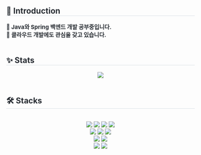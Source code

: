<div style="text-align: left;"> 
    <h2 style="border-bottom: 1px solid #d8dee4; color: #282d33;">🙂 Introduction </h2>  
    <div style="font-weight: 700; font-size: 15px; text-align: left; color: #282d33;"> 
        📌 Java와 Spring 백엔드 개발 공부중입니다. <br>
        📌 클라우드 개발에도 관심을 갖고 있습니다.
    </div> 
</div>
<br>
<div style="text-align: left;">
  <h2 style="border-bottom: 1px solid #d8dee4; color: #282d33;">✨ Stats</h2>  
  <div align="center">  
  <img src="https://github-readme-stats.vercel.app/api?username=drinkgalaxy&hide=stars,contribs&count_private=true&show_icons=true&&theme=default">
  </div>    
</div>
<br>
<div style="text-align: left;">
    <h2 style="border-bottom: 1px solid #d8dee4; color: #282d33;">🛠️ Stacks </h2> <br> 
    <div align="center"> 
        <img src="https://img.shields.io/badge/Java-007396?style=for-the-badge&logo=Java&logoColor=white">
        <img src="https://img.shields.io/badge/JPA-6DB33F?style=for-the-badge&logo=hibernate&logoColor=white">
        <img src="https://img.shields.io/badge/Spring-6DB33F?style=for-the-badge&logo=spring&logoColor=white">
        <img src="https://img.shields.io/badge/Spring%20Boot-6DB33F?style=for-the-badge&logo=springboot&logoColor=white">
        <br>
        <img src="https://img.shields.io/badge/postgres-%23316192.svg?style=for-the-badge&logo=postgresql&logoColor=white">
        <img src="https://img.shields.io/badge/mysql-4479A1.svg?style=for-the-badge&logo=mysql&logoColor=white">
        <img src="https://img.shields.io/badge/redis-%23DD0031.svg?style=for-the-badge&logo=redis&logoColor=white">
        <br>
        <img src="https://img.shields.io/badge/docker-%230db7ed.svg?style=for-the-badge&logo=docker&logoColor=white">
        <img src="https://img.shields.io/badge/github%20actions-%232671E5.svg?style=for-the-badge&logo=githubactions&logoColor=white">
        <br>
        <img src="https://img.shields.io/badge/Notion-000000?style=for-the-badge&logo=Notion&logoColor=white">
        <img src="https://img.shields.io/badge/Slack-4A154B?style=for-the-badge&logo=slack&logoColor=white">
    </div>
</div>

